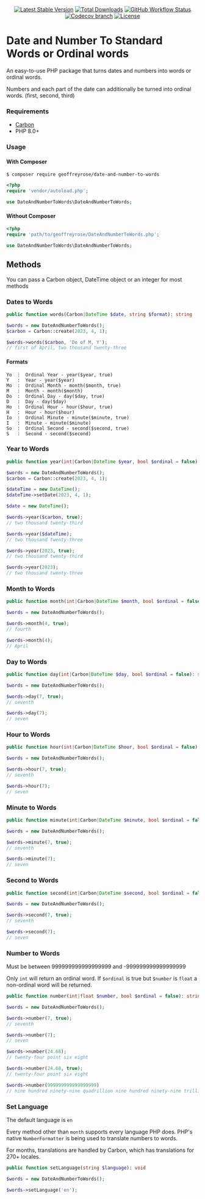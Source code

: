 <div style="text-align: center;"> 

[![Latest Stable Version](https://img.shields.io/packagist/v/geoffreyrose/date-and-number-to-words?style=flat-square)](https://packagist.org/packages/geoffreyrose/date-and-number-to-words)
[![Total Downloads](https://img.shields.io/packagist/dt/geoffreyrose/date-and-number-to-words?style=flat-square)](https://packagist.org/packages/geoffreyrose/date-and-number-to-words/stats)
[![GitHub Workflow Status](https://img.shields.io/github/actions/workflow/status/geoffreyrose/date-and-number-to-words/main.yml?branch=main&style=flat-square)](https://github.com/geoffreyrose/date-and-number-to-words/actions?query=branch%3Amain)
[![Codecov branch](https://img.shields.io/codecov/c/gh/geoffreyrose/date-and-number-to-words/main?style=flat-square)](https://app.codecov.io/gh/geoffreyrose/date-and-number-to-words/branch/main)
[![License](https://img.shields.io/github/license/geoffreyrose/date-and-number-to-words?style=flat-square)](https://github.com/geoffreyrose/date-and-number-to-words/blob/main/License)
</div>

# Date and Number To Standard Words or Ordinal words
An easy-to-use PHP package that turns dates and numbers into words or ordinal words. 

Numbers and each part of the date can additionally be turned into ordinal words. (first, second, third)



### Requirements
* [Carbon](http://carbon.nesbot.com/)
* PHP 8.0+

### Usage

#### With Composer
```
$ composer require geoffreyrose/date-and-number-to-words
```

```php
<?php
require 'vendor/autoload.php';

use DateAndNumberToWords\DateAndNumberToWords;
```

#### Without Composer

```php
<?php
require 'path/to/geoffreyrose/DateAndNumberToWords.php';

use DateAndNumberToWords\DateAndNumberToWords;
```


## Methods

You can pass a Carbon object, DateTime object or an integer for most methods

### Dates to Words

```php
public function words(Carbon|DateTime $date, string $format): string

$words = new DateAndNumberToWords();
$carbon = Carbon::create(2023, 4, 1);

$words->words($carbon, 'Do of M, Y');
// first of April, two thousand twenty-three
```

#### Formats

```text
Yo  :  Ordinal Year - year($year, true)
Y   :  Year - year($year)
Mo  :  Ordinal Month - month($month, true)
M   :  Month - month($month)
Do  :  Ordinal Day - day($day, true)
D   :  Day - day($day)
Ho  :  Ordinal Hour - hour($hour, true)
H   :  Hour - hour($hour)
Io  :  Ordinal Minute - minute($minute, true)
I   :  Minute - minute($minute)
So  :  Ordinal Second - second($second, true)
S   :  Second - second($second)
```

### Year to Words

```php
public function year(int|Carbon|DateTime $year, bool $ordinal = false): string

$words = new DateAndNumberToWords();
$carbon = Carbon::create(2023, 4, 1);

$dateTime = new DateTime();
$dateTime->setDate(2023, 4, 1);

$date = new DateTime();

$words->year($carbon, true);
// two thousand twenty-third

$words->year($dateTime);
// two thousand twenty-three

$words->year(2023, true);
// two thousand twenty-third

$words->year(2023);
// two thousand twenty-three

```

### Month to Words

```php
public function month(int|Carbon|DateTime $month, bool $ordinal = false): string

$words = new DateAndNumberToWords();

$words->month(4, true);
// fourth

$words->month(4);
// April
```

### Day to Words

```php
public function day(int|Carbon|DateTime $day, bool $ordinal = false): string

$words = new DateAndNumberToWords();

$words->day(7, true);
// seventh

$words->day(7);
// seven
```

### Hour to Words

```php
public function hour(int|Carbon|DateTime $hour, bool $ordinal = false): string

$words = new DateAndNumberToWords();

$words->hour(7, true);
// seventh

$words->hour(7);
// seven
```

### Minute to Words

```php
public function minute(int|Carbon|DateTime $minute, bool $ordinal = false): string

$words = new DateAndNumberToWords();

$words->minute(7, true);
// seventh

$words->minute(7);
// seven
```

### Second to Words

```php
public function second(int|Carbon|DateTime $second, bool $ordinal = false): string

$words = new DateAndNumberToWords();

$words->second(7, true);
// seventh

$words->second(7);
// seven
```

### Number to Words

Must be between 999999999999999999 and -999999999999999999

Only `int` will return an ordinal word. If `$ordinal` is true but `$number` is `float` a non-ordinal word will be returned.

```php
public function number(int|float $number, bool $ordinal = false): string

$words = new DateAndNumberToWords();

$words->number(7, true);
// seventh

$words->number(7);
// seven

$words->number(24.68);
// twenty-four point six eight

$words->number(24.68, true);
// twenty-four point six eight

$words->number(999999999999999999)
// nine hundred ninety-nine quadrillion nine hundred ninety-nine trillion nine hundred ninety-nine billion nine hundred ninety-nine million nine hundred ninety-nine thousand nine hundred ninety-nine

```




### Set Language

The default language is `en`

Every method other than `month` supports every language PHP does. PHP's native `NumberFormatter` is being used to translate numbers to words.

For months, translations are handled by Carbon, which has translations for 270+ locales.  
 

```php
public function setLanguage(string $language): void

$words = new DateAndNumberToWords();

$words->setLanguage('en');

```
